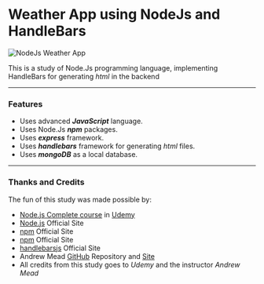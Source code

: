 
# Weather App using NodeJs and HandleBars
![NodeJs Weather App](./OtherFiles/weather.app.png)

This is a study of Node.Js programming language, implementing HandleBars for generating *html* in the backend

---

### Features
- Uses advanced ***JavaScript*** language.
- Uses Node.Js ***npm*** packages.
- Uses ***express*** framework.
- Uses ***handlebars*** framework for generating *html* files.
- Uses ***mongoDB*** as a local database.


---

### Thanks and Credits
The fun of this study was made possible by:
- [Node.js Complete course](https://www.udemy.com/course/the-complete-nodejs-developer-course-2/) in [Udemy](https://www.udemy.com/)
- [Node.js](https://nodejs.org/en/) Official Site
- [npm](https://www.npmjs.com) Official Site
- [npm](https://www.npmjs.com) Official Site
- [handlebarsjs](https://handlebarsjs.com/) Official Site
- Andrew Mead [GitHub](https://github.com/andrewjmead/node-course-v3-code) Repository and [Site](https://mead.io/)
- All credits from this study goes to *Udemy* and the instructor *Andrew Mead*
